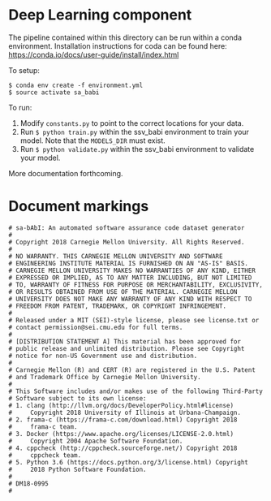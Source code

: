 
# Deep Learning component

The pipeline contained within this directory can be run within a conda
environment. Installation instructions for coda can be found here:
https://conda.io/docs/user-guide/install/index.html

To setup: 
```
$ conda env create -f environment.yml
$ source activate sa_babi
```

To run:

1. Modify `constants.py` to point to the correct locations for your
   data. 
2. Run `$ python train.py` within the ssv_babi environment to train your model. Note that the
`MODELS_DIR` must exist.
3. Run `$ python validate.py` within the ssv_babi environment to
validate your model.

More documentation forthcoming. 

# Document markings
```
# sa-bAbI: An automated software assurance code dataset generator
# 
# Copyright 2018 Carnegie Mellon University. All Rights Reserved.
#
# NO WARRANTY. THIS CARNEGIE MELLON UNIVERSITY AND SOFTWARE
# ENGINEERING INSTITUTE MATERIAL IS FURNISHED ON AN "AS-IS" BASIS.
# CARNEGIE MELLON UNIVERSITY MAKES NO WARRANTIES OF ANY KIND, EITHER
# EXPRESSED OR IMPLIED, AS TO ANY MATTER INCLUDING, BUT NOT LIMITED
# TO, WARRANTY OF FITNESS FOR PURPOSE OR MERCHANTABILITY, EXCLUSIVITY,
# OR RESULTS OBTAINED FROM USE OF THE MATERIAL. CARNEGIE MELLON
# UNIVERSITY DOES NOT MAKE ANY WARRANTY OF ANY KIND WITH RESPECT TO
# FREEDOM FROM PATENT, TRADEMARK, OR COPYRIGHT INFRINGEMENT.
#
# Released under a MIT (SEI)-style license, please see license.txt or
# contact permission@sei.cmu.edu for full terms.
#
# [DISTRIBUTION STATEMENT A] This material has been approved for
# public release and unlimited distribution. Please see Copyright
# notice for non-US Government use and distribution.
# 
# Carnegie Mellon (R) and CERT (R) are registered in the U.S. Patent
# and Trademark Office by Carnegie Mellon University.
#
# This Software includes and/or makes use of the following Third-Party
# Software subject to its own license:
# 1. clang (http://llvm.org/docs/DeveloperPolicy.html#license)
#     Copyright 2018 University of Illinois at Urbana-Champaign.
# 2. frama-c (https://frama-c.com/download.html) Copyright 2018
#     frama-c team.
# 3. Docker (https://www.apache.org/licenses/LICENSE-2.0.html)
#     Copyright 2004 Apache Software Foundation.
# 4. cppcheck (http://cppcheck.sourceforge.net/) Copyright 2018
#     cppcheck team.
# 5. Python 3.6 (https://docs.python.org/3/license.html) Copyright
#     2018 Python Software Foundation.
# 
# DM18-0995
# 
```
